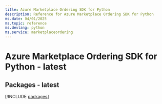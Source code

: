 ```yaml
---
title: Azure Marketplace Ordering SDK for Python
description: Reference for Azure Marketplace Ordering SDK for Python
ms.date: 04/01/2025
ms.topic: reference
ms.devlang: python
ms.service: marketplaceordering
---
```

# Azure Marketplace Ordering SDK for Python - latest
## Packages - latest
[!INCLUDE [packages](marketplace-ordering-index.md)]